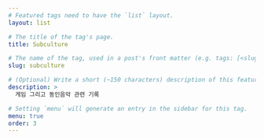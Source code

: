 ```yaml
---
# Featured tags need to have the `list` layout.
layout: list

# The title of the tag's page.
title: Subculture

# The name of the tag, used in a post's front matter (e.g. tags: [<slug>]).
slug: subculture

# (Optional) Write a short (~150 characters) description of this featured tag.
description: >
  게임 그리고 동인음악 관련 기록

# Setting `menu` will generate an entry in the sidebar for this tag.
menu: true
order: 3
---
```

